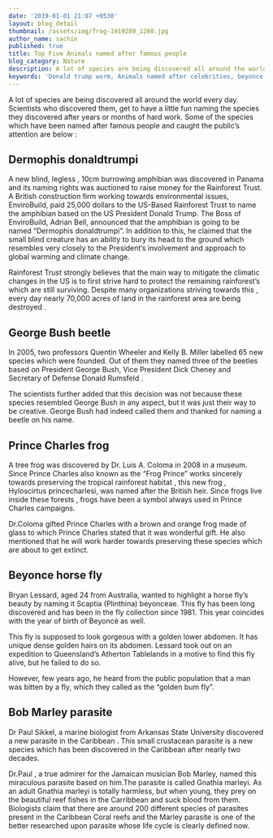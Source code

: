 ```yaml
---
date: '2019-01-01 21:07 +0530'
layout: blog_detail
thumbnail: /assets/img/frog-1919289_1280.jpg
author_name: sachin
published: true
title: Top Five Animals named after famous people
blog_category: Nature
description: A lot of species are being discovered all around the world every day...
keywords: 'Donald trump worm, Animals named after celebrities, beyonce inspired fly'
---
```

A lot of species are being discovered all around the world every day. Scientists who discovered them, get to have a little fun naming the species they discovered after years or months of hard work. Some of the species which have been named after famous people and caught the public’s attention are below :

## Dermophis donaldtrumpi
A new blind, legless , 10cm  burrowing amphibian was discovered in Panama and its naming rights was auctioned to raise money for the Rainforest Trust. A British construction firm working towards environmental issues, EnviroBuild, paid 25,000 dollars to the US-Based Rainforest Trust to name the amphibian based on the US President Donald Trump.
The Boss of EnviroBuild, Adrian Bell, announced that the amphibian is going to be named “Dermophis donaldtrumpi”. In addition to this, he claimed that the small blind creature has an ability to bury its head to the ground which resembles very closely to the President’s involvement and approach to global warming and climate change.

Rainforest Trust strongly believes that the main way to mitigate the climatic changes in the US is to first strive hard to protect the remaining rainforest’s which are still surviving. Despite many organizations striving towards this , every day nearly 70,000 acres of land in the rainforest area are being destroyed .

## George Bush beetle
In 2005, two professors Quentin Wheeler and Kelly B. Miller labelled 65 new species which were founded. Out of them they named three of the beetles based on President George Bush, Vice President Dick Cheney and Secretary of Defense Donald Rumsfeld .

The scientists further added that this decision was not because these species resembled George Bush in any aspect, but it was just their way to be creative. George Bush had indeed called them and thanked for naming a beetle on his name.

## Prince Charles frog


A tree frog was discovered by Dr. Luis A. Coloma in 2008 in a museum. Since Prince Charles also known as the “Frog Prince” works sincerely towards preserving the tropical rainforest habitat , this new frog , Hyloscirtus princecharlesi, was named after the British heir. Since frogs live inside these forests , frogs have been a symbol always used in Prince Charles campaigns.

 Dr.Coloma gifted Prince Charles with a brown and orange frog made of glass to which Prince Charles stated that it was wonderful gift. He also mentioned that he will work harder towards preserving these species which are about to get extinct.

## Beyonce horse fly
Bryan Lessard, aged 24 from Australia, wanted to highlight a horse fly’s beauty by naming it Scaptia (Plinthina) beyonceae. This fly has been long discovered and has been in the fly collection since 1981. This year coincides with the year of birth of Beyoncé as well.

This fly is supposed to look gorgeous with a golden lower abdomen. It has unique dense golden hairs on its abdomen. Lessard took out on an expedition to Queensland’s Atherton Tablelands in a motive to find this fly alive, but he failed to do so. 

However, few years ago, he heard from the public population that a man was bitten by a fly, which they called as the “golden bum fly”.

## Bob Marley parasite

Dr Paul Sikkel, a marine biologist from Arkansas State University discovered a new parasite in the Caribbean . This small crustacean parasite is a new species which has been discovered in the Caribbean after nearly two decades.

Dr.Paul , a true admirer for the Jamaican musician Bob Marley, named this miraculous parasite based on him.The parasite is called Gnathia marleyi. As an adult Gnathia marleyi is totally harmless, but when young, they prey on the beautiful reef fishes in the Carribbean and suck blood from them. Biologists claim that there are around 200 different species of parasites present in the Caribbean Coral reefs and the Marley parasite is one of the better researched upon parasite whose life cycle is clearly defined now.
